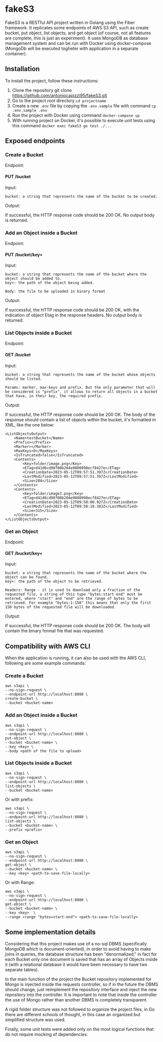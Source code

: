 # fakeS3

FakeS3 is a RESTful API project written in Golang using the Fiber framework.
It replicates some endpoints of AWS S3 API, such as create bucket, put object, list objects, and get object (of course, not all features are complete, this is just an experiment).
It uses MongoDB as database management system and can be run with Docker using docker-compose (MongoDb will be executed togheter with application in a separate container).

## Installation

To install the project, follow these instructions:
1. Clone the repository git clone https://github.com/antoniocapizzi95/fakeS3.git
2. Go to the project root directory `cd projectname`
3. Create a new `.env` file by copying the `.env.sample` file with command `cp .env.sample .env`
4. Run the project with Docker using command `docker-compose up`
5. With running project on Docker, it's possible to execute unit tests using this command `docker exec fakeS3 go test ./...`


## Exposed endpoints

### Create a Bucket
Endpoint:

#### PUT /bucket

Input:

    bucket: a string that represents the name of the bucket to be created.

Output:

If successful, the HTTP response code should be 200 OK. No output body is returned.


### Add an Object inside a Bucket
Endpoint:

#### PUT /bucket/key+

Input:

    bucket: a string that represents the name of the bucket where the object should be added to.
    key+: the path of the object being added.
    
    Body: the file to be uploaded in binary format

Output:

If successful, the HTTP response code should be 200 OK, with the indication of object Etag in the response headers. No output body is returned.


### List Objects inside a Bucket
Endpoint:

#### GET /bucket

Input:

    bucket: a string that represents the name of the bucket whose objects should be listed.
    
    Params: marker, max-keys and prefix. But the only parameter that will be considered is "prefix", it allows to return all objects in a bucket that have, in their key, the required prefix.

Output:

If successful, the HTTP response code should be 200 OK. The body of the response should contain a list of objects within the bucket, it's formatted in XML, like the one below:

    <ListObjectsOutput>
        <Name>testBucket</Name>
        <Prefix></Prefix>
        <Marker></Marker>
        <MaxKeys>0</MaxKeys>
        <IsTruncated>false</IsTruncated>
        <Contents>
            <Key>folder/image.png</Key>
            <ETag>d41d8cd98f00b204e9800998ecf8427e</ETag>
            <CreationDate>2023-05-12T09:57:51.397Z</CreationDate>
            <LastModified>2023-05-12T09:57:51.397Z</LastModified>
            <Size>204</Size>
        </Contents>
        <Contents>
            <Key>folder/image2.png</Key>
            <ETag>d41d8cd98f00b204e9800998ecf8427e</ETag>
            <CreationDate>2023-05-12T09:58:00.927Z</CreationDate>
            <LastModified>2023-05-12T09:58:10.383Z</LastModified>
            <Size>315</Size>
        </Contents>
    </ListObjectsOutput>

### Get an Object
Endpoint:

#### GET /bucket/key+
Input:

    bucket: a string that represents the name of the bucket where the object can be found.
    key+: the path of the object to be retrieved.

    Headers: Range - it is used to download only a fraction of the requested file, a string of this type "bytes:start-end" must be entered, where "start" and "end" are the range of bytes to be retrieved. For example "bytes:1-150" this means that only the first 150 bytes of the requested file will be downloaded.
Output:

If successful, the HTTP response code should be 200 OK. The body will contain the binary format file that was requested.

## Compatibility with AWS CLI
When the application is running, it can also be used with the AWS CLI, following are some example commands:

### Create a Bucket

    aws s3api \
    --no-sign-request \
    --endpoint-url http://localhost:8080 \
    create-bucket \
    --bucket <bucket-name>

### Add an Object inside a Bucket

    aws s3api \
    --no-sign-request \
    --endpoint-url http://localhost:8080 \
    put-object \
    --bucket <bucket-name> \
    --key <key> \
    --body <path of the file to upload>

### List Objects inside a Bucket
    aws s3api \
    --no-sign-request \
    --endpoint-url http://localhost:8080 \
    list-objects \
    --bucket <bucket-name>

Or with prefix:

    aws s3api \
    --no-sign-request \
    --endpoint-url http://localhost:8080 \
    list-objects \
    --bucket <bucket-name> \
    --prefix <prefix>

### Get an Object

    aws s3api \
    --no-sign-request \
    --endpoint-url http://localhost:8080 \
    get-object \
    --bucket <bucket-name> \
    --key <key> <path-to-save-file-locally>

Or with Range:

    aws s3api \
    --no-sign-request \
    --endpoint-url http://localhost:8080 \
    get-object \
    --bucket <bucket-name> \
    --key <key>  \
    --range <range "bytes=start-end"> <path-to-save-file-locally>

## Some implementation details
Considering that this project makes use of a no-sql DBMS (specifically MongoDB which is document-oriented), in order to avoid having to make joins in queries, the database structure has been "denormalized," in fact for each Bucket only one document is saved that has an array of Objects inside it (with a relational database it would have been necessary to have two separate tables).

In the main function of the project the Bucket repository implemented for Mongo is injected inside the requests controller, so if in the future the DBMS should change, just reimplement the repository interface and inject the new repository into the controller. It is important to note that inside the controller the use of Mongo rather than another DBMS is completely transparent.

A rigid folder structure was not followed to organize the project files, in Go there are different schools of thought, in this case an organized but simplified structure was used.

Finally, some unit tests were added only on the most logical functions that do not require mocking of dependencies.
